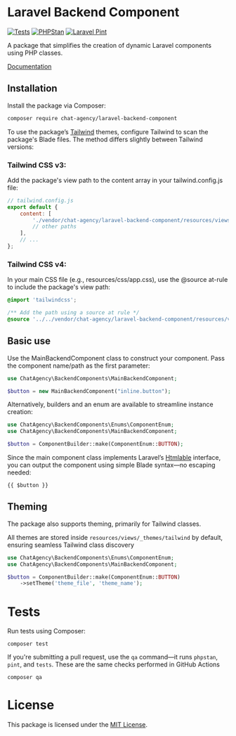 # Laravel Backend Component

[![Tests](https://github.com/Chat-Agency/laravel-backend-component/actions/workflows/run-tests.yml/badge.svg)](https://github.com/Chat-Agency/laravel-backend-component/actions/workflows/run-tests.yml) [![PHPStan](https://github.com/Chat-Agency/laravel-backend-component/actions/workflows/phpstan.yml/badge.svg)](https://github.com/Chat-Agency/laravel-backend-component/actions/workflows/phpstan.yml) [![Laravel Pint](https://github.com/Chat-Agency/laravel-backend-component/actions/workflows/fix-php-code-style-issues.yml/badge.svg)](https://github.com/Chat-Agency/laravel-backend-component/actions/workflows/fix-php-code-style-issues.yml)

A package that simplifies the creation of dynamic Laravel components using PHP classes.

[Documentation](https://github.com/Chat-Agency/backend-component-docs)

## Installation

Install the package via Composer:

```bash
composer require chat-agency/laravel-backend-component
```
To use the package’s [Tailwind](https://tailwindcss.com/) themes, configure Tailwind to scan the package's Blade files. The method differs slightly between Tailwind versions:

### Tailwind CSS v3:

Add the package's view path to the content array in your tailwind.config.js file:

```javascript
// tailwind.config.js
export default {
    content: [
        './vendor/chat-agency/laravel-backend-component/resources/views/**/*.blade.php', // <- this line
        // other paths
    ],
    // ...
};
```

### Tailwind CSS v4:

In your main CSS file (e.g., resources/css/app.css), use the @source at-rule to include the package's view path:

```css
@import 'tailwindcss';

/** Add the path using a source at rule */
@source '../../vendor/chat-agency/laravel-backend-component/resources/views/**/*.blade.php';
```

## Basic use

Use the MainBackendComponent class to construct your component. Pass the component name/path as the first parameter:

```php
use ChatAgency\BackendComponents\MainBackendComponent;

$button = new MainBackendComponent("inline.button");
```
Alternatively, builders and an enum are available to streamline instance creation:

```php
use ChatAgency\BackendComponents\Enums\ComponentEnum;
use ChatAgency\BackendComponents\MainBackendComponent;

$button = ComponentBuilder::make(ComponentEnum::BUTTON);
```
Since the main component class implements Laravel’s [Htmlable](https://laravel.com/api/8.x/Illuminate/Contracts/Support/Htmlable.html) interface, you can output the component using simple Blade syntax—no escaping needed:

```blade
{{ $button }}
```

## Theming

The package also supports theming, primarily for Tailwind classes.

All themes are stored inside `resources/views/_themes/tailwind` by default, ensuring seamless Tailwind class discovery

```php
use ChatAgency\BackendComponents\Enums\ComponentEnum;
use ChatAgency\BackendComponents\MainBackendComponent;

$button = ComponentBuilder::make(ComponentEnum::BUTTON)
    ->setTheme('theme_file', 'theme_name');
```

# Tests

Run tests using Composer:

```
composer test
```

If you're submitting a pull request, use the `qa` command—it runs `phpstan`, `pint`, and `tests`. These are the same checks performed in GitHub Actions

```
composer qa 
```

# License

This package is licensed under the [MIT License](https://choosealicense.com/licenses/mit/#).